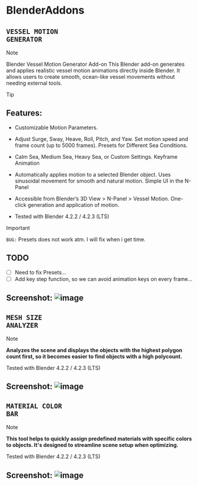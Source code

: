 # BlenderAddons

## <code>**VESSEL MOTION GENERATOR**</code>
>[!NOTE]
> Blender Vessel Motion Generator Add-on
> This Blender add-on generates and applies realistic vessel motion animations directly inside Blender. It allows users to create smooth, ocean-like vessel movements without needing external tools.

>[!TIP]
> ## **Features:**
>
> - Customizable Motion Parameters.
> - Adjust Surge, Sway, Heave, Roll, Pitch, and Yaw.
> Set motion speed and frame count (up to 5000 frames).
> Presets for Different Sea Conditions.
> - Calm Sea, Medium Sea, Heavy Sea, or Custom Settings.
> Keyframe Animation
> - Automatically applies motion to a selected Blender object.
> Uses sinusoidal movement for smooth and natural motion.
> Simple UI in the N-Panel
> - Accessible from Blender’s 3D View > N-Panel > Vessel Motion.
> One-click generation and application of motion.
>
> - Tested with Blender 4.2.2 / 4.2.3 (LTS)

> [!IMPORTANT]
> <code>BUG:</code> Presets does not work atm. I will fix when i get time.
> ## TODO
> - [ ] Need to fix Presets...
> - [ ] Add key step function, so we can avoid animation keys on every frame...

Screenshot:
![image](https://github.com/user-attachments/assets/7066717f-73db-405a-ac68-667312f83b22)
---

## <code>**MESH SIZE ANALYZER**</code>
>[!NOTE]
> **Analyzes the scene and displays the objects with the highest polygon count first, so it becomes easier to find objects with a high polycount.**
>
> Tested with Blender 4.2.2 / 4.2.3 (LTS)

Screenshot:
![image](https://github.com/user-attachments/assets/15334d24-48af-4c2b-acfe-84cd226459e0)
---

## <code>**MATERIAL COLOR BAR**</code>
>[!NOTE]
> **This tool helps to quickly assign predefined materials with specific colors to objects. It's designed to streamline scene setup when optimizing.**
>
> Tested with Blender 4.2.2 / 4.2.3 (LTS)

Screenshot:
![image](https://github.com/user-attachments/assets/c639b772-426f-4d03-9c95-5f143ca1a426)
---
